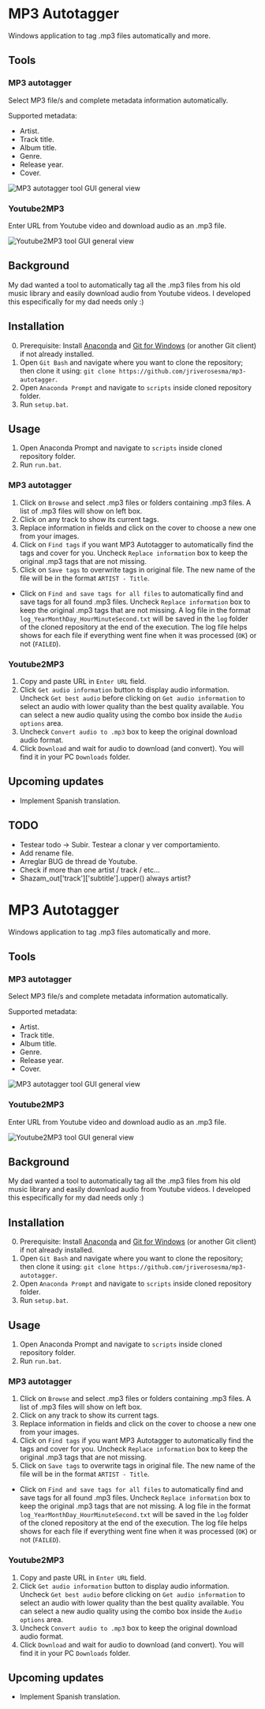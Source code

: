 # MP3 Autotagger
 Windows application to tag  .mp3 files automatically and more.

## Tools
### MP3 autotagger
Select MP3 file/s and complete metadata information automatically.

Supported metadata:
- Artist.
- Track title.
- Album title.
- Genre.
- Release year.
- Cover.

![MP3 autotagger tool GUI general view](media/mp3_autotagger_gui.png)

### Youtube2MP3
Enter URL from Youtube video and download audio as an .mp3 file.

![Youtube2MP3 tool GUI general view](media/youtube2mp3_gui.png)

## Background
My dad wanted a tool to automatically tag all the .mp3 files from his old music library and easily download audio from Youtube videos. I developed this especifically for my dad needs only :) 

## Installation
0. Prerequisite: Install [Anaconda](https://www.anaconda.com/) and [Git for Windows](https://gitforwindows.org/) (or another Git client) if not already installed.
1. Open `Git Bash` and navigate where you want to clone the repository; then clone it using: `git clone https://github.com/jriverosesma/mp3-autotagger`.
3. Open `Anaconda Prompt` and navigate to `scripts` inside cloned repository folder.
4. Run `setup.bat`.

## Usage
1. Open Anaconda Prompt and navigate to `scripts` inside cloned repository folder.
2. Run `run.bat`.

### MP3 autotagger
1. Click on `Browse` and select .mp3 files or folders containing .mp3 files. A list of .mp3 files will show on left box.
2. Click on any track to show its current tags.
3. Replace information in fields and click on the cover to choose a new one from your images.
4. Click on `Find tags` if you want MP3 Autotagger to automatically find the tags and cover for you. Uncheck `Replace information` box to keep the original .mp3 tags that are not missing.
5. Click on `Save tags` to overwrite tags in original file. The new name of the file will be in the format `ARTIST - Title`.
- Click on `Find and save tags for all files` to automatically find and save tags for all found .mp3 files. Uncheck `Replace information` box to keep the original .mp3 tags that are not missing. A log file in the format `log_YearMonthDay_HourMinuteSecond.txt` will be saved in the `log` folder of the cloned repository at the end of the execution. The log file helps shows for each file if everything went fine when it was processed (`OK`) or not (`FAILED`).

### Youtube2MP3
1. Copy and paste URL in `Enter URL` field. 
2. Click `Get audio information` button to display audio information. Uncheck `Get best audio` before clicking on `Get audio information` to select an audio with lower quality than the best quality available. You can select a new audio quality using the combo box inside the `Audio options` area. 
3. Uncheck `Convert audio to .mp3` box to keep the original download audio format.
4. Click `Download` and wait for audio to download (and convert). You will find it in your PC `Downloads` folder.
        
## Upcoming updates
- Implement Spanish translation.

## TODO
- Testear todo -> Subir. Testear a clonar y ver comportamiento.
- Add rename file.
- Arreglar BUG de thread de Youtube.
- Check if more than one artist / track / etc...
- Shazam_out['track']['subtitle'].upper() always artist?
# MP3 Autotagger
 Windows application to tag  .mp3 files automatically and more.

## Tools
### MP3 autotagger
Select MP3 file/s and complete metadata information automatically.

Supported metadata:
- Artist.
- Track title.
- Album title.
- Genre.
- Release year.
- Cover.

![MP3 autotagger tool GUI general view](media/mp3_autotagger_gui.png)

### Youtube2MP3
Enter URL from Youtube video and download audio as an .mp3 file.

![Youtube2MP3 tool GUI general view](media/youtube2mp3_gui.png)

## Background
My dad wanted a tool to automatically tag all the .mp3 files from his old music library and easily download audio from Youtube videos. I developed this especifically for my dad needs only :) 

## Installation
0. Prerequisite: Install [Anaconda](https://www.anaconda.com/) and [Git for Windows](https://gitforwindows.org/) (or another Git client) if not already installed.
1. Open `Git Bash` and navigate where you want to clone the repository; then clone it using: `git clone https://github.com/jriverosesma/mp3-autotagger`.
3. Open `Anaconda Prompt` and navigate to `scripts` inside cloned repository folder.
4. Run `setup.bat`.

## Usage
1. Open Anaconda Prompt and navigate to `scripts` inside cloned repository folder.
2. Run `run.bat`.

### MP3 autotagger
1. Click on `Browse` and select .mp3 files or folders containing .mp3 files. A list of .mp3 files will show on left box.
2. Click on any track to show its current tags.
3. Replace information in fields and click on the cover to choose a new one from your images.
4. Click on `Find tags` if you want MP3 Autotagger to automatically find the tags and cover for you. Uncheck `Replace information` box to keep the original .mp3 tags that are not missing.
5. Click on `Save tags` to overwrite tags in original file. The new name of the file will be in the format `ARTIST - Title`.
- Click on `Find and save tags for all files` to automatically find and save tags for all found .mp3 files. Uncheck `Replace information` box to keep the original .mp3 tags that are not missing. A log file in the format `log_YearMonthDay_HourMinuteSecond.txt` will be saved in the `log` folder of the cloned repository at the end of the execution. The log file helps shows for each file if everything went fine when it was processed (`OK`) or not (`FAILED`).

### Youtube2MP3
1. Copy and paste URL in `Enter URL` field. 
2. Click `Get audio information` button to display audio information. Uncheck `Get best audio` before clicking on `Get audio information` to select an audio with lower quality than the best quality available. You can select a new audio quality using the combo box inside the `Audio options` area. 
3. Uncheck `Convert audio to .mp3` box to keep the original download audio format.
4. Click `Download` and wait for audio to download (and convert). You will find it in your PC `Downloads` folder.
        
## Upcoming updates
- Implement Spanish translation.
